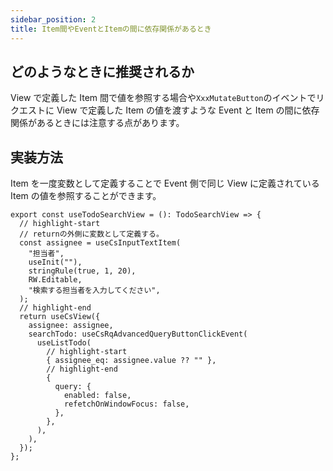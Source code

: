 ```yaml
---
sidebar_position: 2
title: Item間やEventとItemの間に依存関係があるとき
---
```


## どのようなときに推奨されるか

View で定義した Item 間で値を参照する場合や`XxxMutateButton`のイベントでリクエストに View で定義した Item の値を渡すような Event と Item の間に依存関係があるときには注意する点があります。

## 実装方法

Item を一度変数として定義することで Event 側で同じ View に定義されている Item の値を参照することができます。

```tsx
export const useTodoSearchView = (): TodoSearchView => {
  // highlight-start
  // returnの外側に変数として定義する。
  const assignee = useCsInputTextItem(
    "担当者",
    useInit(""),
    stringRule(true, 1, 20),
    RW.Editable,
    "検索する担当者を入力してください",
  );
  // highlight-end
  return useCsView({
    assignee: assignee,
    searchTodo: useCsRqAdvancedQueryButtonClickEvent(
      useListTodo(
        // highlight-start
        { assignee_eq: assignee.value ?? "" },
        // highlight-end
        {
          query: {
            enabled: false,
            refetchOnWindowFocus: false,
          },
        },
      ),
    ),
  });
};
```
